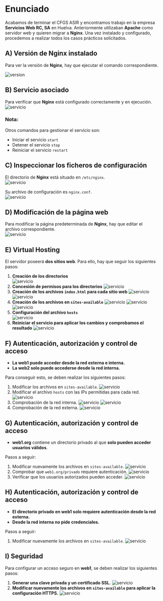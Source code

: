 # Enunciado

Acabamos de terminar el CFGS ASIR y encontramos trabajo en la empresa **Servicios Web RC, SA** en Huelva. Anteriormente utilizaban **Apache** como servidor web y quieren migrar a **Nginx**. Una vez instalado y configurado, procedemos a realizar todos los casos prácticos solicitados.



## A) Versión de Nginx instalado

Para ver la versión de **Nginx**, hay que ejecutar el comando correspondiente.

![version](https://github.com/N1tr0Zeu5/nginx/blob/main/img/nginx/version%20nginx.png)

## B) Servicio asociado

Para verificar que **Nginx** está configurado correctamente y en ejecución.
![servicio](https://github.com/N1tr0Zeu5/nginx/blob/main/img/nginx/servicio%20nginx.png)
### Nota:
Otros comandos para gestionar el servicio son:

- Iniciar el servicio  `start`
- Detener el servicio  `stop`
- Reiniciar el servicio  `restart`



## C) Inspeccionar los ficheros de configuración

El directorio de **Nginx** está situado en `/etc/nginx`.  
![servicio](https://github.com/N1tr0Zeu5/nginx/blob/main/img/nginx/configuracion%20nginx.png)

Su archivo de configuración es `nginx.conf`.    
![servicio](https://github.com/N1tr0Zeu5/nginx/blob/main/img/nginx/nginx.conf.png)


## D) Modificación de la página web

Para modificar la página predeterminada de **Nginx**, hay que editar el archivo correspondiente.  
![servicio](https://github.com/N1tr0Zeu5/nginx/blob/main/img/nginx/D-paginaweb.png)



## E) Virtual Hosting

El servidor poseerá **dos sitios web**. Para ello, hay que seguir los siguientes pasos:

1. **Creación de los directorios**  
  ![servicio](https://github.com/N1tr0Zeu5/nginx/blob/main/img/nginx/directorios.png)
3. **Concesión de permisos para los directorios**
   ![servicio](https://github.com/N1tr0Zeu5/nginx/blob/main/img/nginx/permisos.png) 
5. **Creación de los archivos `index.html` para cada sitio web**
   ![servicio](https://github.com/N1tr0Zeu5/nginx/blob/main/img/nginx/index-web1.png)
   ![servicio](https://github.com/N1tr0Zeu5/nginx/blob/main/img/nginx/index-web2.png)
8. **Creación de los archivos en `sites-available`**
   ![servicio](https://github.com/N1tr0Zeu5/nginx/blob/main/img/nginx/sites-web1.png)
   ![servicio](https://github.com/N1tr0Zeu5/nginx/blob/main/img/nginx/sites-web2.png)
   ![servicio](https://github.com/N1tr0Zeu5/nginx/blob/main/img/nginx/e-creacionsites.png)
11. **Configuración del archivo `hosts`**  
    ![servicio](https://github.com/N1tr0Zeu5/nginx/blob/main/img/nginx/e-configuracion-archiv.png)
13. **Reiniciar el servicio para aplicar los cambios y comprobamos el resultado**
  ![servicio](https://github.com/N1tr0Zeu5/nginx/blob/main/img/nginx/e-resultado.png)



## F) Autenticación, autorización y control de acceso

- **La web1 puede acceder desde la red externa e interna.**  
- **La web2 solo puede accederse desde la red interna.**
 

Para conseguir esto, se deben realizar los siguientes pasos:

1. Modificar los archivos en `sites-available`.
  ![servicio](https://github.com/N1tr0Zeu5/nginx/blob/main/img/nginx/f-modificar-web1-2.png) 
3. Modificar el archivo `hosts` con las IPs permitidas para cada red.
  ![servicio](https://github.com/N1tr0Zeu5/nginx/blob/main/img/nginx/f-modificacion.png)  
4. Comprobación de la red interna.
  ![servicio](https://github.com/N1tr0Zeu5/nginx/blob/main/img/nginx/f-curl-1.png)
  ![servicio](https://github.com/N1tr0Zeu5/nginx/blob/main/img/nginx/f-curl-web2.png)   
6. Comprobación de la red externa.
![servicio](https://github.com/N1tr0Zeu5/nginx/blob/main/img/nginx/f-comprobacion.png)  



## G) Autenticación, autorización y control de acceso  


- **web1.org** contiene un directorio privado al que **solo pueden acceder usuarios válidos**.  

Pasos a seguir:

1. Modificar nuevamente los archivos en `sites-available`.
   ![servicio](https://github.com/N1tr0Zeu5/nginx/blob/main/img/nginx/g-1.png)
3. Comprobar que `web1.org/privado` requiere autenticación.
   ![servicio](https://github.com/N1tr0Zeu5/nginx/blob/main/img/nginx/g-pedircontrasena.png)  
5. Verificar que los usuarios autorizados pueden acceder.
   ![servicio](https://github.com/N1tr0Zeu5/nginx/blob/main/img/nginx/g-acceso.png)  



## H) Autenticación, autorización y control de acceso

- **El directorio privado en web1 solo requiere autenticación desde la red externa.**  
- **Desde la red interna no pide credenciales.**  

Pasos a seguir:

1. Modificar nuevamente los archivos en `sites-available`.
   ![servicio](https://github.com/N1tr0Zeu5/nginx/blob/main/img/nginx/H-autenticacion.png)  

## I) Seguridad

Para configurar un acceso seguro en **web1**, se deben realizar los siguientes pasos:

1. **Generar una clave privada y un certificado SSL.**
 ![servicio](https://github.com/N1tr0Zeu5/nginx/blob/main/img/nginx/f-seguridad-1.png)  
3. **Modificar nuevamente los archivos en `sites-available` para aplicar la configuración HTTPS.**
   ![servicio](https://github.com/N1tr0Zeu5/nginx/blob/main/img/nginx/f-seguridad-2.png)   

